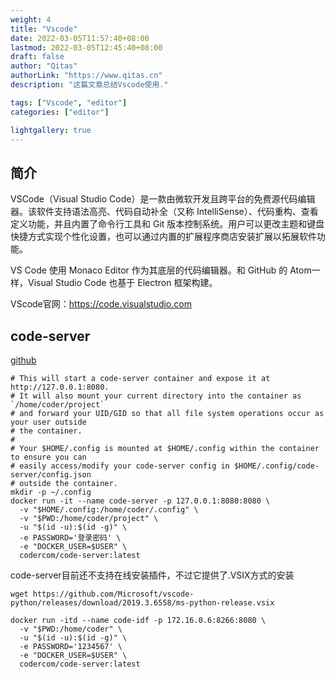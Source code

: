 ```yaml
---
weight: 4
title: "Vscode"
date: 2022-03-05T11:57:40+08:00
lastmod: 2022-03-05T12:45:40+08:00
draft: false
author: "Qitas"
authorLink: "https://www.qitas.cn"
description: "这篇文章总结Vscode使用."

tags: ["Vscode", "editor"]
categories: ["editor"]

lightgallery: true
---
```



## 简介

VSCode（Visual Studio Code）是一款由微软开发且跨平台的免费源代码编辑器。该软件支持语法高亮、代码自动补全（又称 IntelliSense）、代码重构、查看定义功能，并且内置了命令行工具和 Git 版本控制系统。用户可以更改主题和键盘快捷方式实现个性化设置，也可以通过内置的扩展程序商店安装扩展以拓展软件功能。

VS Code 使用 Monaco Editor 作为其底层的代码编辑器。和 GitHub 的 Atom一样，Visual Studio Code 也基于 Electron 框架构建。

VScode官网：https://code.visualstudio.com


## code-server


[github](https://github.com/coder/code-server)


```Docker
# This will start a code-server container and expose it at http://127.0.0.1:8080.
# It will also mount your current directory into the container as `/home/coder/project`
# and forward your UID/GID so that all file system operations occur as your user outside
# the container.
#
# Your $HOME/.config is mounted at $HOME/.config within the container to ensure you can
# easily access/modify your code-server config in $HOME/.config/code-server/config.json
# outside the container.
mkdir -p ~/.config
docker run -it --name code-server -p 127.0.0.1:8080:8080 \
  -v "$HOME/.config:/home/coder/.config" \
  -v "$PWD:/home/coder/project" \
  -u "$(id -u):$(id -g)" \
  -e PASSWORD='登录密码' \
  -e "DOCKER_USER=$USER" \
  codercom/code-server:latest
```

code-server目前还不支持在线安装插件，不过它提供了.VSIX方式的安装

```
wget https://github.com/Microsoft/vscode-python/releases/download/2019.3.6558/ms-python-release.vsix
```

```Docker
docker run -itd --name code-idf -p 172.16.0.6:8266:8080 \
  -v "$PWD:/home/coder" \
  -u "$(id -u):$(id -g)" \
  -e PASSWORD='1234567' \
  -e "DOCKER_USER=$USER" \
  codercom/code-server:latest
```

